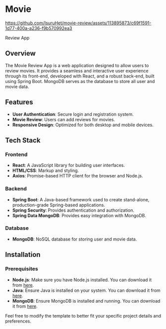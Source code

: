 # Movie

https://github.com/IsuruHet/movie-review/assets/113895873/c69f1591-1d77-400a-a236-f9b570992ea3

 Review App

## Overview

The Movie Review App is a web application designed to allow users to review movies. It provides a seamless and interactive user experience through its front-end, developed with React, and a robust back-end, built using Spring Boot. MongoDB serves as the database to store all user and movie data.

## Features

- **User Authentication**: Secure login and registration system.
- **Movie Review**: Users can add reviews for movies.
- **Responsive Design**: Optimized for both desktop and mobile devices.

## Tech Stack

### Frontend

- **React**: A JavaScript library for building user interfaces.
- **HTML/CSS**: Markup and styling.
- **Axios**: Promise-based HTTP client for the browser and Node.js.

### Backend

- **Spring Boot**: A Java-based framework used to create stand-alone, production-grade Spring-based applications.
- **Spring Security**: Provides authentication and authorization.
- **Spring Data MongoDB**: Provides easy integration with MongoDB.

### Database

- **MongoDB**: NoSQL database for storing user and movie data.

## Installation

### Prerequisites

- **Node.js**: Make sure you have Node.js installed. You can download it from [here](https://nodejs.org/).
- **Java**: Ensure Java is installed on your system. You can download it from [here](https://www.oracle.com/java/technologies/javase-jdk11-downloads.html).
- **MongoDB**: Ensure MongoDB is installed and running. You can download it from [here](https://www.mongodb.com/try/download/community).

Feel free to modify the template to better fit your specific project details and preferences.

